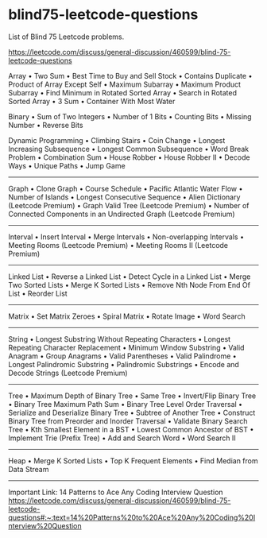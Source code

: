 # blind75-leetcode-questions
List of Blind 75 Leetcode problems.

https://leetcode.com/discuss/general-discussion/460599/blind-75-leetcode-questions

Array
•	Two Sum
•	Best Time to Buy and Sell Stock
•	Contains Duplicate
•	Product of Array Except Self
•	Maximum Subarray
•	Maximum Product Subarray
•	Find Minimum in Rotated Sorted Array
•	Search in Rotated Sorted Array
•	3 Sum
•	Container With Most Water
 
Binary
•	Sum of Two Integers
•	Number of 1 Bits
•	Counting Bits
•	Missing Number
•	Reverse Bits
 
Dynamic Programming
•	Climbing Stairs
•	Coin Change
•	Longest Increasing Subsequence
•	Longest Common Subsequence
•	Word Break Problem
•	Combination Sum
•	House Robber
•	House Robber II
•	Decode Ways
•	Unique Paths
•	Jump Game
________________________________________
Graph
•	Clone Graph
•	Course Schedule
•	Pacific Atlantic Water Flow
•	Number of Islands
•	Longest Consecutive Sequence
•	Alien Dictionary (Leetcode Premium)
•	Graph Valid Tree (Leetcode Premium)
•	Number of Connected Components in an Undirected Graph (Leetcode Premium)
________________________________________
Interval
•	Insert Interval
•	Merge Intervals
•	Non-overlapping Intervals
•	Meeting Rooms (Leetcode Premium)
•	Meeting Rooms II (Leetcode Premium)
________________________________________
Linked List
•	Reverse a Linked List
•	Detect Cycle in a Linked List
•	Merge Two Sorted Lists
•	Merge K Sorted Lists
•	Remove Nth Node From End Of List
•	Reorder List
________________________________________
Matrix
•	Set Matrix Zeroes
•	Spiral Matrix
•	Rotate Image
•	Word Search
________________________________________
String
•	Longest Substring Without Repeating Characters
•	Longest Repeating Character Replacement
•	Minimum Window Substring
•	Valid Anagram
•	Group Anagrams
•	Valid Parentheses
•	Valid Palindrome
•	Longest Palindromic Substring
•	Palindromic Substrings
•	Encode and Decode Strings (Leetcode Premium)
 ________________________________________
Tree
•	Maximum Depth of Binary Tree
•	Same Tree
•	Invert/Flip Binary Tree
•	Binary Tree Maximum Path Sum
•	Binary Tree Level Order Traversal
•	Serialize and Deserialize Binary Tree
•	Subtree of Another Tree
•	Construct Binary Tree from Preorder and Inorder Traversal
•	Validate Binary Search Tree
•	Kth Smallest Element in a BST
•	Lowest Common Ancestor of BST
•	Implement Trie (Prefix Tree)
•	Add and Search Word
•	Word Search II
 ________________________________________
Heap
•	Merge K Sorted Lists
•	Top K Frequent Elements
•	Find Median from Data Stream
 ________________________________________
Important Link:
14 Patterns to Ace Any Coding Interview Question
https://leetcode.com/discuss/general-discussion/460599/blind-75-leetcode-questions#:~:text=14%20Patterns%20to%20Ace%20Any%20Coding%20Interview%20Question

